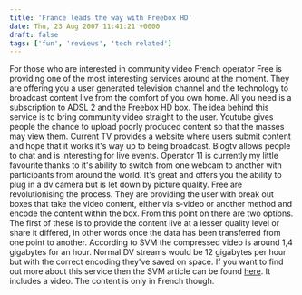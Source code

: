 ```yaml
---
title: 'France leads the way with Freebox HD'
date: Thu, 23 Aug 2007 11:41:21 +0000
draft: false
tags: ['fun', 'reviews', 'tech related']
---
```


For those who are interested in community video French operator Free is providing one of the most interesting services around at the moment. They are offering you a user generated television channel and the technology to broadcast content live from the comfort of you own home. All you need is a subscription to ADSL 2 and the Freebox HD box. The idea behind this service is to bring community video straight to the user. Youtube gives people the chance to upload poorly produced content so that the masses may view them. Current TV provides a website where users submit content and hope that it works it's way up to being broadcast. Blogtv allows people to chat and is interesting for live events. Operator 11 is currently my little favourite thanks to it's ability to switch from one webcam to another with participants from around the world. It's great and offers you the ability to plug in a dv camera but is let down by picture quality. Free are revolutionising the process. They are providing the user with break out boxes that take the video content, either via s-video or another method and encode the content within the box. From this point on there are two options. The first of these is to provide the content live at a lesser quality level or share it differed, in other words once the data has been transferred from one point to another. According to SVM the compressed video is around 1,4 gigabytes for an hour. Normal DV streams would be 12 gigabytes per hour but with the correct encoding they've saved on space. If you want to find out more about this service then the SVM article can be found [here](http://tinyurl.com/2wux7f). It includes a video. The content is only in French though.